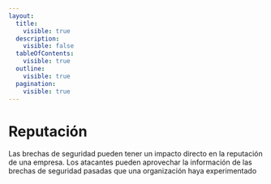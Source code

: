 ```yaml
---
layout:
  title:
    visible: true
  description:
    visible: false
  tableOfContents:
    visible: true
  outline:
    visible: true
  pagination:
    visible: true
---
```


# Reputación

Las brechas de seguridad pueden tener un impacto directo en la reputación de una empresa. Los atacantes pueden aprovechar la información de las brechas de seguridad pasadas que una organización haya experimentado
